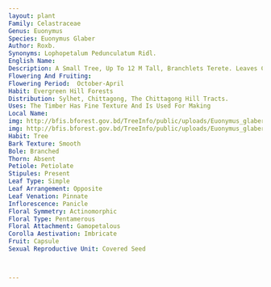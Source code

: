 ```yaml
---
layout: plant
Family: Celastraceae
Genus: Euonymus
Species: Euonymus Glaber
Author: Roxb.
Synonyms: Lophopetalum Pedunculatum Ridl.
English Name: 
Description: A Small Tree, Up To 12 M Tall, Branchlets Terete. Leaves Chartaceous, Elliptic Or Sometimes Elliptic-oblong, 7-8 Ã— 3-4 Cm, Glabrous, Base Narrowly Cuneate, Apex Acute To Shortly Acuminate, Margin Usually Dentate-crenate In The Upper Half, Nerves 5-6 Pairs, Rather Fine, Petioles 5-7 Mm Long. Inflorescence Axillary Or Slightly Extra-axillary Cymes, Usually At The Base Of New Shoot, Up To 4 Cm Long, Peduncles Up To 2.5 Cm Long, Bracts Ovate, Shortly Ciliate, Pedicels 2.0-3.5 Mm Long. Flowers Cream-coloured, 5-merous, Some Flowers Occasionally 4-merous. Calyx Lobes Unequal, Usually The Outer 2 Smaller, Suborbicular Or Broadly Obovate, Rarely Sub-reniform, Slightly Erose, Sometimes Shortly Ciliate. Petals 5, Suborbicular, Sometimes Broadly Obovate, 2.0-2.5 Ã— 2.0-2.5 Mm, Sometimes Slightly Contracted At The Base, Margin Usually Minutely Denticulate. Disk Orbicular, 1.5 Mm In Diameter. Stamens Very Short, Inserted Near The Margin Of The Disk, Anthers Triangular. Pistil 0.6 Mm Emerging From The Disk, (4-) 5-angular At The Base, Narrowed Into A Short, Cylindric Style. Fruits Slightly Depressed-globose, 8-12 Ã— 12-17 Mm, Deeply (4-) 5-lobed, Usually Concave At The Apex, Narrowed Towards The Base. Seed Usually 1 In Each Cell. 
Flowering And Fruiting: 
Flowering Period:  October-April
Habit: Evergreen Hill Forests
Distribution: Sylhet, Chittagong, The Chittagong Hill Tracts.
Uses: The Timber Has Fine Texture And Is Used For Making
Local Name: 
img: http://bfis.bforest.gov.bd/TreeInfo/public/uploads/Euonymus_glaber.jpg
img: http://bfis.bforest.gov.bd/TreeInfo/public/uploads/Euonymus_glaber1.jpg
Habit: Tree
Bark Texture: Smooth
Bole: Branched
Thorn: Absent
Petiole: Petiolate
Stipules: Present
Leaf Type: Simple
Leaf Arrangement: Opposite
Leaf Venation: Pinnate
Inflorescence: Panicle
Floral Symmetry: Actinomorphic
Floral Type: Pentamerous
Floral Attachment: Gamopetalous
Corolla Aestivation: Imbricate
Fruit: Capsule
Sexual Reproductive Unit: Covered Seed



---
```


